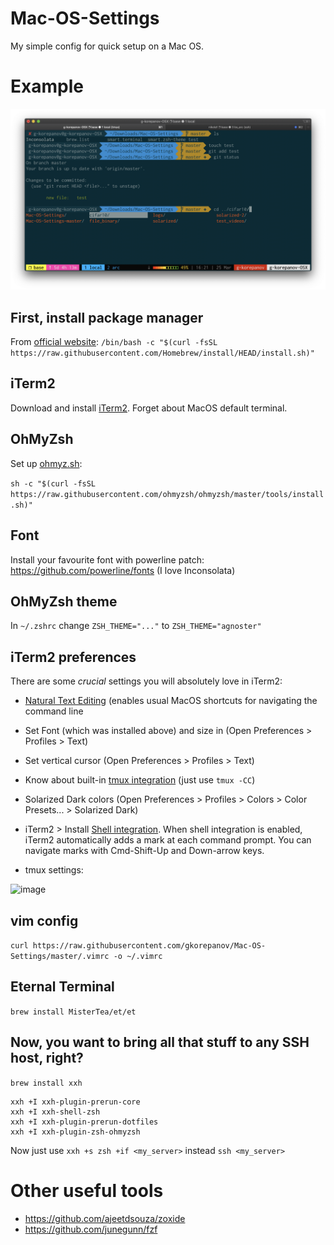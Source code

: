 # Mac-OS-Settings
My simple config for quick setup on a Mac OS. 

# Example

![screenshot](example.png)

## First, install package manager
From [official website](https://brew.sh):
`/bin/bash -c "$(curl -fsSL https://raw.githubusercontent.com/Homebrew/install/HEAD/install.sh)"`

## iTerm2
Download and install [iTerm2](https://iterm2.com). Forget about MacOS default terminal.


## OhMyZsh
Set up [ohmyz.sh](https://ohmyz.sh):

`sh -c "$(curl -fsSL https://raw.githubusercontent.com/ohmyzsh/ohmyzsh/master/tools/install.sh)"`

## Font
Install your favourite font with powerline patch:
https://github.com/powerline/fonts (I love Inconsolata)

## OhMyZsh theme
In `~/.zshrc` change `ZSH_THEME="..."` to `ZSH_THEME="agnoster"`

## iTerm2 preferences
There are some *crucial* settings you will absolutely love in iTerm2:
- [Natural Text Editing](https://gist.github.com/seachai/948ed1eeafa32ce03db6685edb879f71) (enables usual MacOS shortcuts for navigating the command line
- Set Font (which was installed above) and size in (Open Preferences > Profiles > Text)
- Set vertical cursor (Open Preferences > Profiles > Text)
- Know about built-in [tmux integration](https://iterm2.com/documentation-tmux-integration.html) (just use `tmux -CC`)
- Solarized Dark colors (Open Preferences > Profiles > Colors > Color Presets... > Solarized Dark)
- iTerm2 > Install [Shell integration](https://iterm2.com/documentation-shell-integration.html). When shell integration is enabled, iTerm2 automatically adds a mark at each command prompt. You can navigate marks with Cmd-Shift-Up and Down-arrow keys.


- tmux settings:
<img width="622" alt="image" src="https://github.com/gkorepanov/Mac-OS-Settings/assets/14351916/f854c34d-bd89-4ae2-aeb5-9e8b8951d15a">


## vim config
`curl https://raw.githubusercontent.com/gkorepanov/Mac-OS-Settings/master/.vimrc -o ~/.vimrc`

## Eternal Terminal
`brew install MisterTea/et/et`

## Now, you want to bring all that stuff to any SSH host, right?
`brew install xxh`

```
xxh +I xxh-plugin-prerun-core
xxh +I xxh-shell-zsh
xxh +I xxh-plugin-prerun-dotfiles
xxh +I xxh-plugin-zsh-ohmyzsh
```

Now just use 
`xxh +s zsh +if <my_server>` instead `ssh <my_server>`


# Other useful tools
- https://github.com/ajeetdsouza/zoxide
- https://github.com/junegunn/fzf
